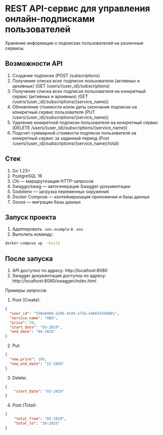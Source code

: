 # REST API-сервис для управления онлайн-подписками пользователей

Хранение информации о подписках пользователей на различные сервисы.

## Возможности API
1. Создание подписки (POST /subscriptions)
2. Получение списка всех подписок пользователя (активных и архивных) (GET /users/{user_id}/subscriptions)
3. Получение списка всех подписок пользователя на конкретный сервис (активных и архивных) (GET /users/{user_id}/subscriptions/{service_name})
4. Обновление стоимости и/или даты окончания подписки на конкретный сервис пользователя (PUT /users/{user_id}/subscriptions/{service_name})
5. Удаление конкретной подписки пользователя на конкретный сервис (DELETE /users/{user_id}/subscriptions/{service_name})
6. Подсчет суммарной стоимости подписок пользователя на конкретный сервис за заданный период (Post /users/{user_id}/subscriptions/{service_name}/total)

## Стек
1) Go 1.23+
2) PostgreSQL 16
3) Chi — маршрутизация HTTP-запросов
4) Swaggo/swag — автогенерация Swagger-документации
5) Godotenv — загрузка переменных окружения
6) Docker Compose — контейнеризация приложения и базы данных
7) Goose — миграции базы данных

## Запуск проекта
1. Адаптировать `.env.example` в `.env`
2. Выполить команду:
```bash
docker-compose up --build
```

## После запуска
1. API доступно по адресу: http://localhost:8080
2. Swagger документация доступна по адресу: http://localhost:8080/swagger/index.html

Примеры запросов:
1) Post (Create):
```json
{
  "user_id": "550e8400-e29b-41d4-a716-446655440001",
  "service_name": "HBO",
  "price": 50,
  "start_date": "03-2019",
  "end_date": "04-2026"
}
```

2) Put:
```json
{
  "new_price": 100,
  "new_end_date": "11-2026"
}
```

3) Delete:
```json
{
    "start_date": "03-2019"
}
```

4) Post (Total):
```json
{
    "total_from": "05-2019",
    "total_to": "10-2025"
}
```